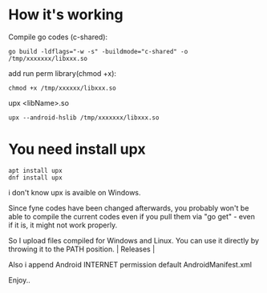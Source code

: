 # How it's working

Compile go codes (c-shared):

    go build -ldflags="-w -s" -buildmode="c-shared" -o /tmp/xxxxxxx/libxxx.so
  
add run perm library(chmod +x):

    chmod +x /tmp/xxxxxx/libxxx.so
        
        
upx \<libName\>.so

    upx --android-hslib /tmp/xxxxxxx/libxxx.so
      

# You need install upx

    apt install upx
    dnf install upx
      
i don't know upx is avaible on Windows.

Since fyne codes have been changed afterwards, you probably won't be able to compile the current codes even if you pull them via "go get" - even if it is, it might not work properly.

So I upload files compiled for Windows and Linux.
You can use it directly by throwing it to the PATH position. | Releases |

Also i append Android INTERNET permission default AndroidManifest.xml

Enjoy..
